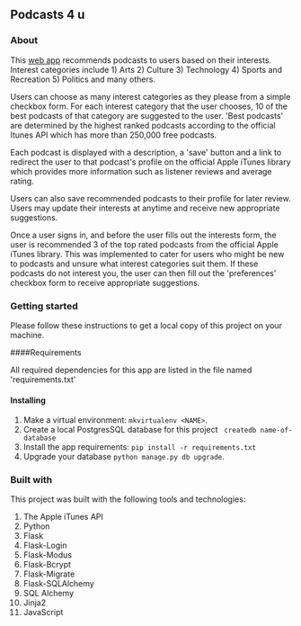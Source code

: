 ## Podcasts 4 u 

### About


This [web app](https://a-pod-a-day.herokuapp.com/) recommends podcasts to users based on their interests. Interest categories include 1) Arts 2) Culture 3) Technology 4) Sports and Recreation 5) Politics and many others. 

Users can choose as many interest categories as they please from a simple checkbox form. For each interest category that the user chooses, 10 of the best podcasts of that category are suggested to the user. 'Best podcasts' are determined by the highest ranked podcasts according to the official Itunes API which has more than 250,000 free podcasts.

Each podcast is displayed with a description, a 'save' button and a link to redirect the user  to that podcast's profile on the official Apple iTunes library which provides more information such as listener reviews and average rating.

Users can also save recommended podcasts to their profile for later review. Users may update their interests at anytime and receive new appropriate suggestions.

Once a user signs in, and before the user fills out the interests form, the user is recommended 3 of the top rated podcasts from the official Apple iTunes library. This was implemented to cater for users who might be new to podcasts and unsure what interest categories suit them. If these podcasts do not interest you, the user can then fill out the 'preferences' checkbox form to receive appropriate suggestions.

### Getting started

Please follow these instructions to get a local copy of this project on your machine.

####Requirements

All required dependencies for this app are listed in the file named 'requirements.txt'

#### Installing

1. Make a virtual environment: ```mkvirtualenv <NAME>```.
2. Create a local PostgresSQL database for this project ``` createdb name-of-database```
3. Install the app requirements: ```pip install -r requirements.txt```
4. Upgrade your database ```python manage.py db upgrade```.


### Built with

This project was built with the following tools and technologies: 

1. The Apple iTunes API
2. Python
3. Flask
4. Flask-Login
5. Flask-Modus
6. Flask-Bcrypt
7. Flask-Migrate
8. Flask-SQLAlchemy
9. SQL Alchemy
10. Jinja2
11. JavaScript



